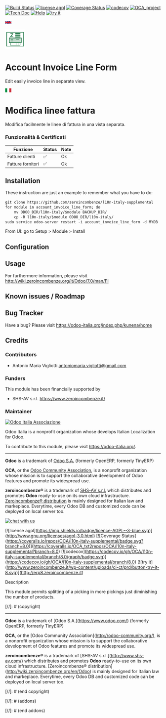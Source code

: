 [![Build Status](https://travis-ci.org/zeroincombenze/l10n-italy.svg?branch=8.0)](https://travis-ci.org/zeroincombenze/l10n-italy)
[![license agpl](https://img.shields.io/badge/licence-AGPL--3-blue.svg)](http://www.gnu.org/licenses/agpl-3.0.html)
[![Coverage Status](https://coveralls.io/repos/github/zeroincombenze/l10n-italy/badge.svg?branch=8.0)](https://coveralls.io/github/zeroincombenze/l10n-italy?branch=8.0)
[![codecov](https://codecov.io/gh/zeroincombenze/l10n-italy/branch/8.0/graph/badge.svg)](https://codecov.io/gh/zeroincombenze/l10n-italy/branch/8.0)
[![OCA_project](http://www.zeroincombenze.it/wp-content/uploads/ci-ct/prd/button-oca-8.svg)](https://github.com/OCA/l10n-italy/tree/8.0)
[![Tech Doc](http://www.zeroincombenze.it/wp-content/uploads/ci-ct/prd/button-docs-8.svg)](http://wiki.zeroincombenze.org/en/Odoo/8.0/dev)
[![Help](http://www.zeroincombenze.it/wp-content/uploads/ci-ct/prd/button-help-8.svg)](http://wiki.zeroincombenze.org/en/Odoo/8.0/man/FI)
[![try it](http://www.zeroincombenze.it/wp-content/uploads/ci-ct/prd/button-try-it-8.svg)](http://erp8.zeroincombenze.it)


[![en](https://github.com/zeroincombenze/grymb/blob/master/flags/en_US.png)](https://www.facebook.com/groups/openerp.italia/)

[![icon](static/src/img/icon.png)](https://travis-ci.org/zeroincombenze)

Account Invoice Line Form
=========================

Edit easily invoice line in separate view.


[![it](https://github.com/zeroincombenze/grymb/blob/master/flags/it_IT.png)](https://www.facebook.com/groups/openerp.italia/)

Modifica linee fattura
======================

Modifica facilmente le linee di fattura in una vista separata.

### Funzionalità & Certificati

Funzione | Status | Note
--- | --- | ---
Fatture clienti | :white_check_mark: | Ok
Fatture fornitori | :white_check_mark: | Ok


Installation
------------

These instruction are just an example to remember what you have to do:

    git clone https://github.com/zeroincombenze/l10n-italy-supplemental
    for module in account_invoice_line_form; do
        mv ODOO_DIR/l10n-italy/$module BACKUP_DIR/
        cp -R l10n-italy/$module ODOO_DIR/l10n-italy/
    sudo service odoo-server restart -i account_invoice_line_form -d MYDB

From UI: go to Setup > Module > Install


Configuration
-------------


Usage
-----

For furthermore information, please visit http://wiki.zeroincombenze.org/it/Odoo/7.0/man/FI


Known issues / Roadmap
----------------------


Bug Tracker
-----------

Have a bug? Please visit https://odoo-italia.org/index.php/kunena/home


Credits
-------

### Contributors

* Antonio Maria Vigliotti <antoniomaria.vigliotti@gmail.com>

### Funders

This module has been financially supported by

* SHS-AV s.r.l. <https://www.zeroincombenze.it/>


### Maintainer

[![Odoo Italia Associazione](https://www.odoo-italia.org/images/Immagini/Odoo%20Italia%20-%20126x56.png)](https://odoo-italia.org)

Odoo Italia is a nonprofit organization whose develops Italian Localization for
Odoo.

To contribute to this module, please visit <https://odoo-italia.org/>.


[//]: # (copyright)

----

**Odoo** is a trademark of [Odoo S.A.](https://www.odoo.com/) (formerly OpenERP, formerly TinyERP)

**OCA**, or the [Odoo Community Association](http://odoo-community.org/), is a nonprofit organization whose
mission is to support the collaborative development of Odoo features and
promote its widespread use.

**zeroincombenze®** is a trademark of [SHS-AV s.r.l.](http://www.shs-av.com/)
which distributes and promotes **Odoo** ready-to-use on its own cloud infrastructure.
[Zeroincombenze® distribution](http://wiki.zeroincombenze.org/en/Odoo)
is mainly designed for Italian law and markeplace.
Everytime, every Odoo DB and customized code can be deployed on local server too.

[//]: # (end copyright)

[//]: # (addons)

[//]: # (end addons)

[![chat with us](https://www.shs-av.com/wp-content/chat_with_us.gif)](https://tawk.to/85d4f6e06e68dd4e358797643fe5ee67540e408b)






\[!\[license
agpl\](<https://img.shields.io/badge/licence-AGPL--3-blue.svg>)\](<http://www.gnu.org/licenses/agpl-3.0.html>)
\[!\[Coverage
Status\](<https://coveralls.io/repos/OCA/l10n-italy-supplemental/badge.svg?branch=8.0>)\](<https://coveralls.io/OCA_txt2repos/OCA/l10n-italy-supplemental?branch=8.0>)
\[!\[codecov\](<https://codecov.io/gh/OCA/l10n-italy-supplemental/branch/8.0/graph/badge.svg>)\](<https://codecov.io/gh/OCA/l10n-italy-supplemental/branch/8.0>)
\[!\[try
it\](<http://www.zeroincombenze.it/wp-content/uploads/ci-ct/prd/button-try-it-8.svg>)\](<http://erp8.zeroincombenze.it>)

Description

This module permits splitting of a picking in more pickings just
diminishing the number of products.

\[//\]: \# (copyright)

------------------------------------------------------------------------

**Odoo** is a trademark of \[Odoo S.A.\](<https://www.odoo.com/>)
(formerly OpenERP, formerly TinyERP)

**OCA**, or the \[Odoo Community
Association\](<http://odoo-community.org/>), is a nonprofit organization
whose mission is to support the collaborative development of Odoo
features and promote its widespread use.

**zeroincombenze®** is a trademark of \[SHS-AV
s.r.l.\](<http://www.shs-av.com/>) which distributes and promotes
**Odoo** ready-to-use on its own cloud infrastructure. \[Zeroincombenze®
distribution\](<http://wiki.zeroincombenze.org/en/Odoo>) is mainly
designed for Italian law and markeplace. Everytime, every Odoo DB and
customized code can be deployed on local server too.

\[//\]: \# (end copyright)

\[//\]: \# (addons)

\[//\]: \# (end addons)
